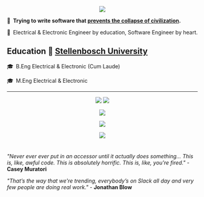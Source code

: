 <p align="center">
  <img src="https://user-images.githubusercontent.com/81622310/177796909-b8c25eef-0e14-4e6d-bafd-7a9a6f0ca851.png" />
</p>

💬 **Trying to write software that [prevents the collapse of civilization](https://youtu.be/ZSRHeXYDLko).**

💭 Electrical & Electronic Engineer by education, Software Engineer by heart.

## Education 📍 [Stellenbosch University](http://www.sun.ac.za/english)

🎓 B.Eng Electrical & Electronic (Cum Laude)  

🎓 M.Eng Electrical & Electronic   

---

<p align="center">
  <img src="https://github-readme-stats.vercel.app/api?username=Alex-vZyl&count_private=true&hide_border=true&show_icons=true&theme=tokyonight">
  <img src="https://github-readme-streak-stats.herokuapp.com/?user=Alex-vZyl&theme=tokyonight&hide_border=true">
</p>

<p align="center">
  <img src="https://skillicons.dev/icons?i=cpp,julia,py,c,lua,java,rust" />
</p>

<p align="center">
  <img src="https://skillicons.dev/icons?i=git,latex,cmake,md,qt,tauri,react" />
</p>

<p align="center">
  <img src="https://skillicons.dev/icons?i=github,linux,vscode,visualstudio,neovim,autocad" />
</p>

#

*"Never ever ever put in an accessor until it actually does something... This is, like, awful code.  This is absolutely horrific.  This is, like, you're fired."* - **Casey Muratori**

*"That’s the way that we're trending, everybody’s on Slack all day and very few people are doing real work."* - **Jonathan Blow**

<!--
**Alex-vZyl/Alex-vZyl** is a ✨ _special_ ✨ repository because its `README.md` (this file) appears on your GitHub profile.

Here are some ideas to get you started:

- 🔭 I’m currently working on ...
- 🌱 I’m currently learning ...
- 👯 I’m looking to collaborate on ...
- 🤔 I’m looking for help with ...
- 💬 Ask me about ...
- 📫 How to reach me: ...
- 😄 Pronouns: ...
- ⚡ Fun fact: ...
-->
